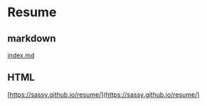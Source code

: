 # Resume

## markdown
[index.md](./index.md)

## HTML
[https://sassy.github.io/resume/](https://sassy.github.io/resume/)